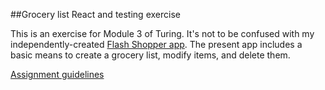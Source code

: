 ##Grocery list React and testing exercise

This is an exercise for Module 3 of Turing. It's not to be confused with my independently-created [Flash Shopper app](https://github.com/gness1804/grocery-list-react). The present app includes a basic means to create a grocery list, modify items, and delete them.

[Assignment guidelines](http://frontend.turing.io/lessons/unit-testing-react.html)
